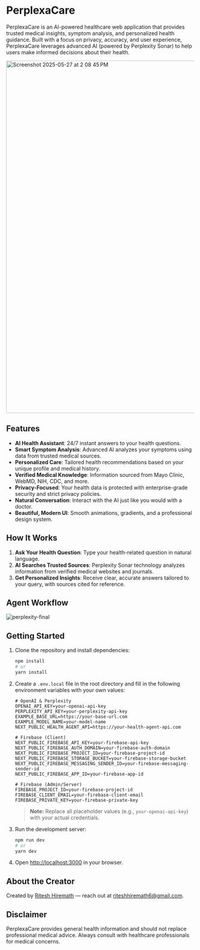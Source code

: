# PerplexaCare

PerplexaCare is an AI-powered healthcare web application that provides trusted medical insights, symptom analysis, and personalized health guidance. Built with a focus on privacy, accuracy, and user experience, PerplexaCare leverages advanced AI (powered by Perplexity Sonar) to help users make informed decisions about their health.

<img width="945" alt="Screenshot 2025-05-27 at 2 08 45 PM" src="https://github.com/user-attachments/assets/ef08068f-e311-4b42-9688-bd387cca7520" />

## Features

- **AI Health Assistant**: 24/7 instant answers to your health questions.
- **Smart Symptom Analysis**: Advanced AI analyzes your symptoms using data from trusted medical sources.
- **Personalized Care**: Tailored health recommendations based on your unique profile and medical history.
- **Verified Medical Knowledge**: Information sourced from Mayo Clinic, WebMD, NIH, CDC, and more.
- **Privacy-Focused**: Your health data is protected with enterprise-grade security and strict privacy policies.
- **Natural Conversation**: Interact with the AI just like you would with a doctor.
- **Beautiful, Modern UI**: Smooth animations, gradients, and a professional design system.

## How It Works

1. **Ask Your Health Question**: Type your health-related question in natural language.
2. **AI Searches Trusted Sources**: Perplexity Sonar technology analyzes information from verified medical websites and journals.
3. **Get Personalized Insights**: Receive clear, accurate answers tailored to your query, with sources cited for reference.


## Agent Workflow


![perplexity-final](https://github.com/user-attachments/assets/8987e7e7-87c4-4d75-95f5-daf55766bee3)


## Getting Started

1. Clone the repository and install dependencies:
   ```bash
   npm install
   # or
   yarn install
   ```
2. Create a `.env.local` file in the root directory and fill in the following environment variables with your own values:
   ```env
   # OpenAI & Perplexity
   OPENAI_API_KEY=your-openai-api-key
   PERPLEXITY_API_KEY=your-perplexity-api-key
   EXAMPLE_BASE_URL=https://your-base-url.com
   EXAMPLE_MODEL_NAME=your-model-name
   NEXT_PUBLIC_HEALTH_AGENT_API=https://your-health-agent-api.com

   # Firebase (Client)
   NEXT_PUBLIC_FIREBASE_API_KEY=your-firebase-api-key
   NEXT_PUBLIC_FIREBASE_AUTH_DOMAIN=your-firebase-auth-domain
   NEXT_PUBLIC_FIREBASE_PROJECT_ID=your-firebase-project-id
   NEXT_PUBLIC_FIREBASE_STORAGE_BUCKET=your-firebase-storage-bucket
   NEXT_PUBLIC_FIREBASE_MESSAGING_SENDER_ID=your-firebase-messaging-sender-id
   NEXT_PUBLIC_FIREBASE_APP_ID=your-firebase-app-id

   # Firebase (Admin/Server)
   FIREBASE_PROJECT_ID=your-firebase-project-id
   FIREBASE_CLIENT_EMAIL=your-firebase-client-email
   FIREBASE_PRIVATE_KEY=your-firebase-private-key
   ```
   > **Note:** Replace all placeholder values (e.g., `your-openai-api-key`) with your actual credentials.

3. Run the development server:
   ```bash
   npm run dev
   # or
   yarn dev
   ```
4. Open [http://localhost:3000](http://localhost:3000) in your browser.

## About the Creator

Created by [Ritesh Hiremath](https://riteshhiremath.com) — reach out at riteshhiremath6@gmail.com.

## Disclaimer

PerplexaCare provides general health information and should not replace professional medical advice. Always consult with healthcare professionals for medical concerns.
